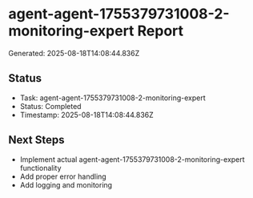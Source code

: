 # agent-agent-1755379731008-2-monitoring-expert Report

Generated: 2025-08-18T14:08:44.836Z

## Status
- Task: agent-agent-1755379731008-2-monitoring-expert
- Status: Completed
- Timestamp: 2025-08-18T14:08:44.836Z

## Next Steps
- Implement actual agent-agent-1755379731008-2-monitoring-expert functionality
- Add proper error handling
- Add logging and monitoring
